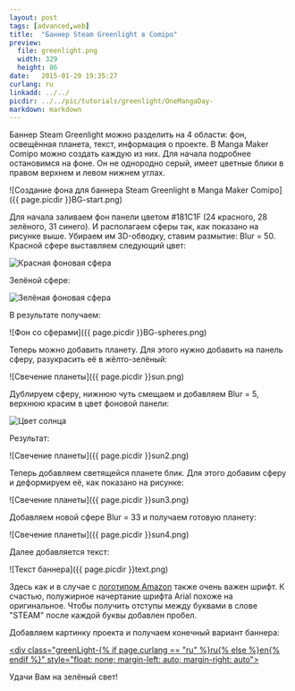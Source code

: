 ```yaml
---
layout: post
tags: [advanced,web]
title:  "Баннер Steam Greenlight в Comipo"
preview: 
  file: greenlight.png
  width: 329
  height: 86
date:   2015-01-29 19:35:27
curlang: ru
linkadd: ../../
picdir: ../../pic/tutorials/greenlight/OneMangaDay-
markdown: markdown
---
```


Баннер Steam Greenlight можно разделить на 4 области: фон, освещённая планета, текст, информация о проекте. В Manga Maker Comipo можно создать каждую из них. Для начала подробнее остановимся на фоне. Он не однородно серый, имеет цветные блики в правом верхнем и левом нижнем углах.

![Создание фона для баннера Steam Greenlight в Manga Maker Comipo]({{ page.picdir }}BG-start.png)

Для начала заливаем фон панели цветом #181C1F (24 красного, 28 зелёного, 31 синего). И располагаем сферы так, как показано на рисунке выше. Убираем им 3D-обводку, ставим размытие: Blur = 50. Красной сфере выставляем следующий цвет:

<img src="{{ page.picdir }}BG-red-sphere.png" alt="Красная фоновая сфера" class="imgshad">

Зелёной сфере:

<img src="{{ page.picdir }}BG-green-sphere.png" alt="Зелёная фоновая сфера" class="imgshad">

В результате получаем:

![Фон со сферами]({{ page.picdir }}BG-spheres.png)

Теперь можно добавить планету. Для этого нужно добавить на панель сферу, разукрасить её в жёлто-зелёный:

![Свечение планеты]({{ page.picdir }}sun.png)

Дублируем сферу, нижнюю чуть смещаем и добавляем Blur = 5, верхнюю красим в цвет фоновой панели:

<img src="{{ page.picdir }}sun-color.png" alt="Цвет солнца" class="imgshad">

Результат:

![Свечение планеты]({{ page.picdir }}sun2.png)

Теперь добавляем светящейся планете блик. Для этого добавим сферу и деформируем её, как показано на рисунке:

![Свечение планеты]({{ page.picdir }}sun3.png)

Добавляем новой сфере Blur = 33 и получаем готовую планету:

![Свечение планеты]({{ page.picdir }}sun4.png)

Далее добавляется текст:

![Текст баннера]({{ page.picdir }}text.png)

Здесь как и в случае с [логотипом Amazon](amazon-logo.html) также очень важен шрифт. К счастью, полужирное начертание шрифта Arial похоже на оригинальное. Чтобы получить отступы между буквами в слове "STEAM" после каждой буквы добавлен пробел.

Добавляем картинку проекта и получаем конечный вариант баннера:

<a href="http://steamcommunity.com/sharedfiles/filedetails/?id=372656709" target="_blank"><div class="greenLight-{% if page.curlang == "ru" %}ru{% else %}en{% endif %}" style="float: none; margin-left: auto; margin-right: auto"></div></a><div class="clear"></div>

Удачи Вам на зелёный свет!
